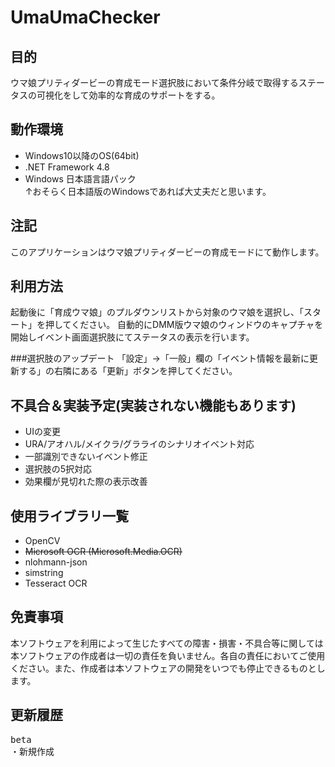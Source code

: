 # UmaUmaChecker  
## 目的
ウマ娘プリティダービーの育成モード選択肢において条件分岐で取得するステータスの可視化をして効率的な育成のサポートをする。

## 動作環境
- Windows10以降のOS(64bit)
- .NET Framework 4.8
- Windows 日本語言語パック  
 ↑おそらく日本語版のWindowsであれば大丈夫だと思います。

## 注記  
このアプリケーションはウマ娘プリティダービーの育成モードにて動作します。

## 利用方法
起動後に「育成ウマ娘」のプルダウンリストから対象のウマ娘を選択し、「スタート」を押してください。
自動的にDMM版ウマ娘のウィンドウのキャプチャを開始しイベント画面選択肢にてステータスの表示を行います。

###選択肢のアップデート
 「設定」→「一般」欄の「イベント情報を最新に更新する」の右隣にある「更新」ボタンを押してください。

## 不具合＆実装予定(実装されない機能もあります)
- UIの変更
- URA/アオハル/メイクラ/グラライのシナリオイベント対応
- 一部識別できないイベント修正
- 選択肢の5択対応
- 効果欄が見切れた際の表示改善

## 使用ライブラリ一覧
- OpenCV
- ~~Microsoft OCR (Microsoft.Media.OCR)~~
- nlohmann-json
- simstring
- Tesseract OCR

## 免責事項  
本ソフトウェアを利用によって生じたすべての障害・損害・不具合等に関しては本ソフトウェアの作成者は一切の責任を負いません。各自の責任においてご使用ください。また、作成者は本ソフトウェアの開発をいつでも停止できるものとします。

## 更新履歴
<pre>
beta
・新規作成
